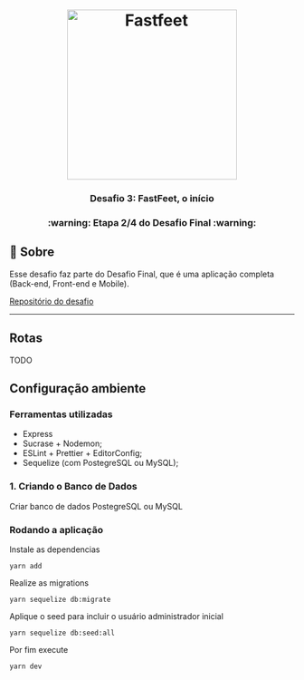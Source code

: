 <h1 align="center">
  <img alt="Fastfeet" title="Fastfeet" src="https://github.com/Rocketseat/bootcamp-gostack-desafio-02/blob/master/.github/logo.png" width="300px" />
</h1>

<h3 align="center">
  Desafio 3: FastFeet, o início
</h3>

<h3 align="center">
  :warning: Etapa 2/4 do Desafio Final :warning:
</h3>

## :rocket: Sobre

<p>Esse desafio faz parte do Desafio Final, que é uma aplicação completa (Back-end, Front-end e Mobile).</p>

[Repositório do desafio](https://github.com/Rocketseat/bootcamp-gostack-desafio-02/blob/master/README.md#desafio-02-iniciando-aplica%C3%A7%C3%A3o)

---

## Rotas

TODO

## **Configuração ambiente**

### **Ferramentas utilizadas**

- Express
- Sucrase + Nodemon;
- ESLint + Prettier + EditorConfig;
- Sequelize (com PostegreSQL ou MySQL);

### **1. Criando o Banco de Dados**

<p>Criar banco de dados PostegreSQL ou MySQL</p>

### Rodando a aplicação

Instale as dependencias 

    yarn add

Realize as migrations

    yarn sequelize db:migrate

Aplique o seed para incluir o usuário administrador inicial

    yarn sequelize db:seed:all

Por fim execute 

    yarn dev
